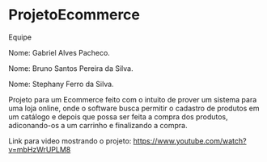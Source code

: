 # ProjetoEcommerce
Equipe

Nome: Gabriel Alves Pacheco.

Nome: Bruno Santos Pereira da Silva.

Nome: Stephany Ferro da Silva.


Projeto para um Ecommerce feito com o intuito de prover um sistema para uma loja online, onde o software busca permitir o cadastro de produtos em um catálogo e depois que possa ser feita 
a compra dos produtos, adiconando-os a um carrinho e finalizando a compra.

Link para video mostrando o projeto: https://www.youtube.com/watch?v=mbHzWrUPLM8
